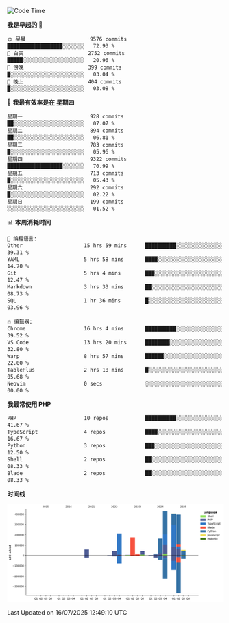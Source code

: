 <!--START_SECTION:waka-->
![Code Time](http://img.shields.io/badge/Code%20Time-3%2C841%20hrs%2023%20mins-blue)

**我是早起的 🐤** 

```text
🌞 早晨                     9576 commits        ██████████████████░░░░░░░   72.93 % 
🌆 白天                     2752 commits        █████░░░░░░░░░░░░░░░░░░░░   20.96 % 
🌃 傍晚                     399 commits         █░░░░░░░░░░░░░░░░░░░░░░░░   03.04 % 
🌙 晚上                     404 commits         █░░░░░░░░░░░░░░░░░░░░░░░░   03.08 % 
```
📅 **我最有效率是在 星期四** 

```text
星期一                      928 commits         ██░░░░░░░░░░░░░░░░░░░░░░░   07.07 % 
星期二                      894 commits         ██░░░░░░░░░░░░░░░░░░░░░░░   06.81 % 
星期三                      783 commits         █░░░░░░░░░░░░░░░░░░░░░░░░   05.96 % 
星期四                      9322 commits        ██████████████████░░░░░░░   70.99 % 
星期五                      713 commits         █░░░░░░░░░░░░░░░░░░░░░░░░   05.43 % 
星期六                      292 commits         █░░░░░░░░░░░░░░░░░░░░░░░░   02.22 % 
星期日                      199 commits         ░░░░░░░░░░░░░░░░░░░░░░░░░   01.52 % 
```


📊 **本周消耗时间** 

```text
💬 编程语言: 
Other                    15 hrs 59 mins      ██████████░░░░░░░░░░░░░░░   39.31 % 
YAML                     5 hrs 58 mins       ████░░░░░░░░░░░░░░░░░░░░░   14.70 % 
Git                      5 hrs 4 mins        ███░░░░░░░░░░░░░░░░░░░░░░   12.47 % 
Markdown                 3 hrs 33 mins       ██░░░░░░░░░░░░░░░░░░░░░░░   08.73 % 
SQL                      1 hr 36 mins        █░░░░░░░░░░░░░░░░░░░░░░░░   03.96 % 

🔥 编辑器: 
Chrome                   16 hrs 4 mins       ██████████░░░░░░░░░░░░░░░   39.52 % 
VS Code                  13 hrs 20 mins      ████████░░░░░░░░░░░░░░░░░   32.80 % 
Warp                     8 hrs 57 mins       ██████░░░░░░░░░░░░░░░░░░░   22.00 % 
TablePlus                2 hrs 18 mins       █░░░░░░░░░░░░░░░░░░░░░░░░   05.68 % 
Neovim                   0 secs              ░░░░░░░░░░░░░░░░░░░░░░░░░   00.00 % 
```

**我最常使用 PHP** 

```text
PHP                      10 repos            ██████████░░░░░░░░░░░░░░░   41.67 % 
TypeScript               4 repos             ████░░░░░░░░░░░░░░░░░░░░░   16.67 % 
Python                   3 repos             ███░░░░░░░░░░░░░░░░░░░░░░   12.50 % 
Shell                    2 repos             ██░░░░░░░░░░░░░░░░░░░░░░░   08.33 % 
Blade                    2 repos             ██░░░░░░░░░░░░░░░░░░░░░░░   08.33 % 
```



**时间线**

![Lines of Code chart](https://raw.githubusercontent.com/abrahamgreyson/abrahamgreyson/main/assets/bar_graph.png)


 Last Updated on 16/07/2025 12:49:10 UTC
<!--END_SECTION:waka-->
